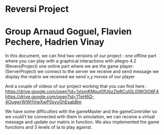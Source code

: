 # Reversi Project
# Group Arnaud Goguel, Flavien Pechere, Hadrien Vinay

In this document, we can find two versions of our project : 
	one offline part where you can play with a graphical interactions with allegro 4.2 (ReversiProject)
	one online part where we are the game player: (ServerProject)
		we connect to the server
		we receive and send message
		we display the matrix we received
		we send x,y moves of our player
	
And a couple of videos of our project working that you can find here : 
https://drive.google.com/open?id=1xtsmKMpul0fUbzZleRCuIGL0IWOjO6F4
https://drive.google.com/open?id=1TeH6Q-4OugwrWWHVwXwP0syvGhEsabBm

We have some difficulties with the gameMaster and the gameController so we could't be connected with them
In simulation, we can receive a virtual message and update our matrix in function.
We also implemented the game functions and 3 levels of Ia to play against.